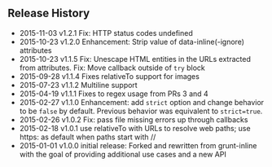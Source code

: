 ## Release History
* 2015-11-03 v1.2.1 Fix: HTTP status codes undefined
* 2015-10-23 v1.2.0 Enhancement: Strip value of data-inline(-ignore) attributes  
* 2015-10-23 v1.1.5 Fix: Unescape HTML entities in the URLs extracted from attributes. Fix: Move callback outside of `try` block
* 2015-09-28 v1.1.4 Fixes relativeTo support for images
* 2015-07-23 v1.1.2 Multiline support
* 2015-04-19 v1.1.1 Fixes to regex usage from PRs 3 and 4
* 2015-02-27 v1.1.0 Enhancement: add `strict` option and change behavior to be `false` by default. Previous behavior was equivalent to `strict=true`.
* 2015-02-26 v1.0.2 Fix: pass file missing errors up through callbacks
* 2015-02-18 v1.0.1 use relativeTo with URLs to resolve web paths; use https: as default when paths start with //
* 2015-01-01 v1.0.0 initial release: Forked and rewritten from grunt-inline with the goal of providing additional use cases and a new API
